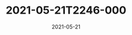 ---
date: 2021-05-21
title: 2021-05-21T2246-000
hero: 2021/2021-05-21T2246-000.jpeg

# briefly describe the image…
alt: ''

# insert the closed caption text after the three-dash break…
# (include line-breaks, punctuation, and capitalization)
---